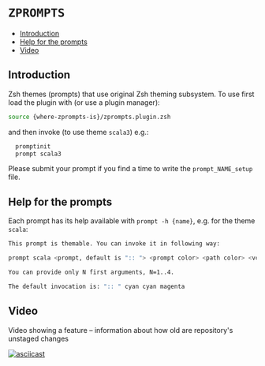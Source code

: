 # `ZPROMPTS`

<!-- START doctoc generated TOC please keep comment here to allow auto update -->
<!-- DON'T EDIT THIS SECTION, INSTEAD RE-RUN doctoc TO UPDATE -->

- [Introduction](#introduction)
- [Help for the prompts](#help-for-the-prompts)
- [Video](#video)

<!-- END doctoc generated TOC please keep comment here to allow auto update -->

## Introduction

Zsh themes (prompts) that use original Zsh theming subsystem.
To use first load the plugin with (or use a plugin manager):

```zsh
source {where-zprompts-is}/zprompts.plugin.zsh
```

and then invoke (to use theme `scala3`) e.g.:

```zsh
  promptinit
  prompt scala3
```

Please submit your prompt if you find a time to write the `prompt_NAME_setup`
file.

## Help for the prompts

Each prompt has its help available with `prompt -h {name}`, e.g. for
the theme `scala`:

```zsh
This prompt is themable. You can invoke it in following way:

prompt scala <prompt, default is ":: "> <prompt color> <path color> <vcs info color>

You can provide only N first arguments, N=1..4.

The default invocation is: ":: " cyan cyan magenta
```

## Video

Video showing a feature – information about how old are repository's unstaged changes

[![asciicast](https://asciinema.org/a/48122.png)](https://asciinema.org/a/48122)
